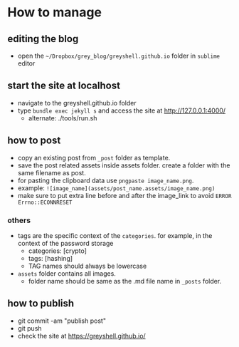 # How to  manage

## editing the blog

- open the `~/Dropbox/grey_blog/greyshell.github.io` folder in `sublime` editor

## start the site at localhost

- navigate to the greyshell.github.io folder
- type `bundle exec jekyll s` and access the site at http://127.0.0.1:4000/
    - alternate: ./tools/run.sh

## how to post

- copy an existing post from `_post` folder as template.
- save the post related assets inside assets folder. create a folder with the same filename as post.
- for pasting the clipboard data use `pngpaste image_name.png`.
- example: `![image_name](assets/post_name.assets/image_name.png)`
- make sure to put extra line before and after the image_link to avoid `ERROR Errno::ECONNRESET`

### others

- tags are the specific context of the `categories`. for example, in the context of the password storage
    - categories: [crypto]
    - tags: [hashing]
    - TAG names should always be lowercase
- `assets` folder contains all images.
    - folder name should be same as the .md file name in `_posts` folder.

## how to publish

- git commit -am "publish post"
- git push
- check the site at https://greyshell.github.io/
